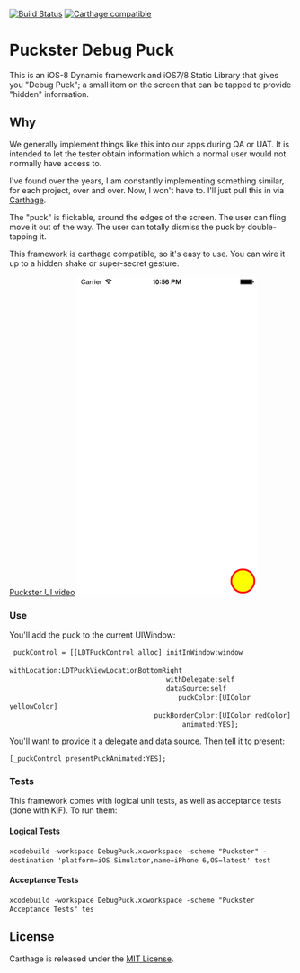 [![Build Status](https://travis-ci.org/lottadot/Puckster.svg?branch=development)](https://travis-ci.org/lottadot/Puckster) [![Carthage compatible](https://img.shields.io/badge/Carthage-compatible-4BC51D.svg?style=flat)](https://github.com/Carthage/Carthage)

Puckster Debug Puck
===============
This is an iOS-8 Dynamic framework and iOS7/8 Static Library that gives you "Debug Puck"; a small item on the screen that can be tapped to provide "hidden" information.

## Why
We generally implement things like this into our apps during QA or UAT. It is intended to let the tester obtain information which a normal user would not normally have access to.

I've found over the years, I am constantly implementing something similar, for each project, over and over. Now, I won't have to. I'll just pull this in via [Carthage](https://github.com/carthage/carthage).

The "puck" is flickable, around the edges of the screen. The user can fling move it out of the way. The user can totally dismiss the puck by double-tapping it.

This framework is carthage compatible, so it's easy to use. You can wire it up to a hidden shake or super-secret gesture.

[Puckster UI video](https://github.com/lottadot/Puckster/raw/development/assets/puckster-1-0-0.mov)
![Puckster UI Screenshot](https://github.com/lottadot/Puckster/raw/development/assets/puckster-1-0-0.png)

### Use
You'll add the puck to the current UIWindow:

````
_puckControl = [[LDTPuckControl alloc] initInWindow:window
                                       withLocation:LDTPuckViewLocationBottomRight
                                       withDelegate:self 
                                       dataSource:self
                                          puckColor:[UIColor yellowColor]
                                    puckBorderColor:[UIColor redColor]
                                           animated:YES];
````

You'll want to provide it a delegate and data source. Then tell it to present:

````
[_puckControl presentPuckAnimated:YES];
````

### Tests
This framework comes with logical unit tests, as well as acceptance tests (done with KIF).
To run them:

#### Logical Tests
````
xcodebuild -workspace DebugPuck.xcworkspace -scheme "Puckster" -destination 'platform=iOS Simulator,name=iPhone 6,OS=latest' test
````

#### Acceptance Tests
````
xcodebuild -workspace DebugPuck.xcworkspace -scheme "Puckster Acceptance Tests" tes
````

## License

Carthage is released under the [MIT License](LICENSE.md).
